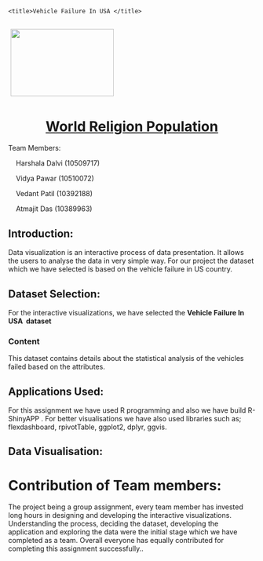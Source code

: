 <!DOCTYPE html>
<html>
<head>
	
	<title>Vehicle Failure In USA </title>
</head>
<body>
<h2>&nbsp;<a href="https://www.dbs.ie/"><img alt="" src="https://debi0509.github.io/logo.jpg" style="width: 210px; height: 137px;" /></a></h2>

<h1 style="text-align: center;"><u>World Religion Population</u></h1>

<p>Team Members:</p>


<p>&nbsp;&nbsp;&nbsp; Harshala Dalvi (10509717)</p>

<p>&nbsp;&nbsp;&nbsp; Vidya Pawar (10510072)</p>

<p>&nbsp;&nbsp;&nbsp; Vedant Patil (10392188)</p>

<p>&nbsp;&nbsp;&nbsp; Atmajit Das (10389963)</p>

<h2>Introduction:</h2>

<p>Data visualization is an interactive process of data presentation. It allows the users to analyse the data in very simple way. For our project the dataset which we have selected is based on the vehicle failure in US country. </p>

<h2>Dataset Selection:</h2>

<p>For the interactive visualizations, we have selected the <b>Vehicle Failure In USA &nbsp;dataset</b> &nbsp;</p>


<h3>Content</h3>

<p>This dataset contains details about the statistical analysis of the vehicles failed based on the attributes.</p>


<h2>Applications Used:</h2>

<p>For this assignment we have used R programming and also we have build R- ShinyAPP . For better visualisations we have also used libraries such as; flexdashboard, rpivotTable, ggplot2, dplyr, ggvis. </p>

<h2>Data Visualisation:</h2>




<h1>Contribution of Team members:</h1>

<p>The project being a group assignment, every team member has invested long hours in designing and developing the interactive visualizations. Understanding the process, deciding the dataset, developing the application and exploring the data were the initial stage which we have completed as a team. Overall everyone has equally contributed for completing this assignment successfully..</p>



<p>&nbsp;</p>
</body>
</html>


